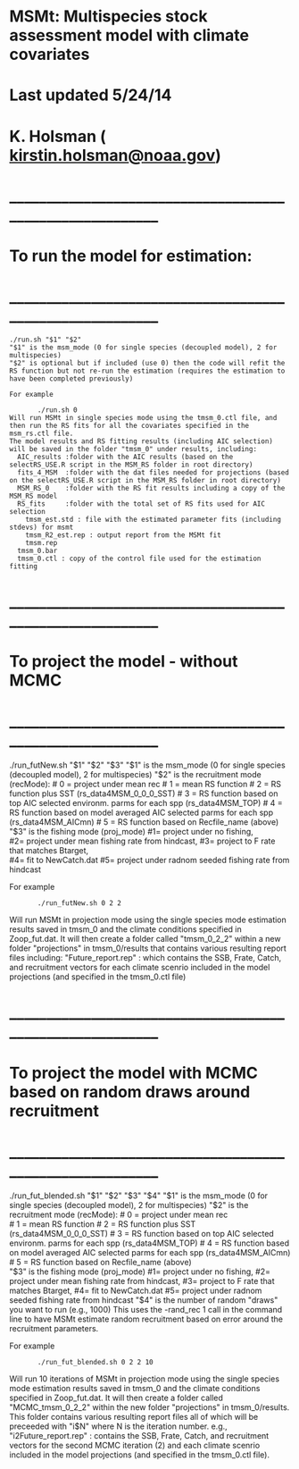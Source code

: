 # MSMt: Multispecies stock assessment model with climate covariates
# Last updated 5/24/14
# K. Holsman ( kirstin.holsman@noaa.gov)

# _________________________________________________________
# To run the model for estimation:
# _________________________________________________________
    ./run.sh "$1" "$2"
    "$1" is the msm_mode (0 for single species (decoupled model), 2 for multispecies) 
    "$2" is optional but if included (use 0) then the code will refit the RS function but not re-run the estimation (requires the estimation to have been completed previously)

    For example

           ./run.sh 0
    Will run MSMt in single species mode using the tmsm_0.ctl file, and then run the RS fits for all the covariates specified in the msm_rs.ctl file.
    The model results and RS fitting results (including AIC selection) will be saved in the folder "tmsm_0" under results, including:
      AIC_results :folder with the AIC results (based on the selectRS_USE.R script in the MSM_RS folder in root directory)
      fits_4_MSM  :folder with the dat files needed for projections (based on the selectRS_USE.R script in the MSM_RS folder in root directory)
      MSM_RS_0    :folder with the RS fit results including a copy of the MSM_RS model
      RS_fits     :folder with the total set of RS fits used for AIC selection
        tmsm_est.std : file with the estimated parameter fits (including stdevs) for msmt
        tmsm_R2_est.rep : output report from the MSMt fit
        tmsm.rep 
      tmsm_0.bar
      tmsm_0.ctl : copy of the control file used for the estimation fitting

# _________________________________________________________
# To project the model - without MCMC
# _________________________________________________________

./run_futNew.sh "$1" "$2" "$3"
 "$1" is the msm_mode (0 for single species (decoupled model), 2 for multispecies) 
 "$2" is the recruitment mode (recMode):
    # 0 = project under mean  rec   
    # 1 = mean RS function
    # 2 = RS function plus SST (rs_data4MSM_0_0_0_SST)
    # 3 = RS function based on top AIC selected environm. parms for each spp (rs_data4MSM_TOP)
    # 4 = RS function based on model averaged AIC selected parms for each spp (rs_data4MSM_AICmn)
    # 5 = RS function based on Recfile_name (above)  
"$3" is the fishing mode (proj_mode)
    #1= project under no  fishing,  
    #2= project under mean  fishing rate  from  hindcast, 
    #3= project to  F rate  that  matches Btarget,  
    #4= fit to NewCatch.dat
    #5= project under radnom seeded fishing rate  from  hindcast   

For example

           ./run_futNew.sh 0 2 2

Will run MSMt in projection mode using the single species mode estimation results saved in tmsm_0 and the climate conditions specified in Zoop_fut.dat.
It will then create a folder called "tmsm_0_2_2" within a new folder "projections" in tmsm_0/results that contains various resulting report files including:
    "Future_report.rep" : which contains the SSB, Frate, Catch, and recruitment vectors for each   climate scenrio included in the model projections (and specified in the tmsm_0.ctl file)


# _________________________________________________________
# To project the model with MCMC based on random draws around recruitment
# _________________________________________________________

./run_fut_blended.sh "$1" "$2" "$3" "$4"
 "$1" is the msm_mode (0 for single species (decoupled model), 2 for multispecies) 
 "$2" is the recruitment mode (recMode):
    # 0 = project under mean  rec   
    # 1 = mean RS function
    # 2 = RS function plus SST (rs_data4MSM_0_0_0_SST)
    # 3 = RS function based on top AIC selected environm. parms for each spp (rs_data4MSM_TOP)
    # 4 = RS function based on model averaged AIC selected parms for each spp (rs_data4MSM_AICmn)
    # 5 = RS function based on Recfile_name (above)  
"$3" is the fishing mode (proj_mode)
    #1= project under no  fishing,  
    #2= project under mean  fishing rate  from  hindcast, 
    #3= project to  F rate  that  matches Btarget,  
    #4= fit to NewCatch.dat
    #5= project under radnom seeded fishing rate  from  hindcast   
"$4"  is the number of random "draws" you want to run (e.g., 1000)
This uses the -rand_rec 1 call in the command line to have MSMt estimate random recruitment based on error around the recruitment parameters.

For example

           ./run_fut_blended.sh 0 2 2 10

Will run 10 iterations of MSMt in projection mode using the single species mode estimation results saved in tmsm_0 and the climate conditions specified in Zoop_fut.dat.
It will then create a folder called "MCMC_tmsm_0_2_2" within the new folder "projections" in tmsm_0/results. This folder contains various resulting report files all of which will be preceeded with "i$N" where N is the iteration number.
   e.g.,  "i2Future_report.rep" :  contains the SSB, Frate, Catch, and recruitment vectors for the second MCMC iteration (2) and each climate scenrio included in the model projections (and specified in the tmsm_0.ctl file).






